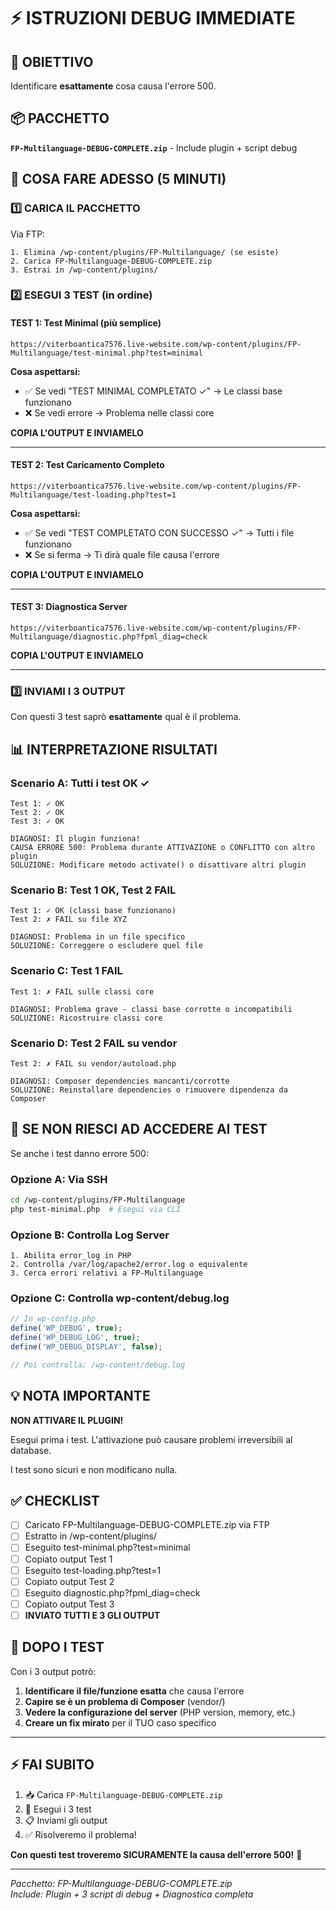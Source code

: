 # ⚡ ISTRUZIONI DEBUG IMMEDIATE

## 🎯 OBIETTIVO

Identificare **esattamente** cosa causa l'errore 500.

## 📦 PACCHETTO

**`FP-Multilanguage-DEBUG-COMPLETE.zip`** - Include plugin + script debug

## 🔧 COSA FARE ADESSO (5 MINUTI)

### 1️⃣ CARICA IL PACCHETTO

Via FTP:
```
1. Elimina /wp-content/plugins/FP-Multilanguage/ (se esiste)
2. Carica FP-Multilanguage-DEBUG-COMPLETE.zip
3. Estrai in /wp-content/plugins/
```

### 2️⃣ ESEGUI 3 TEST (in ordine)

#### TEST 1: Test Minimal (più semplice)
```
https://viterboantica7576.live-website.com/wp-content/plugins/FP-Multilanguage/test-minimal.php?test=minimal
```

**Cosa aspettarsi:**
- ✅ Se vedi "TEST MINIMAL COMPLETATO ✓" → Le classi base funzionano
- ❌ Se vedi errore → Problema nelle classi core

**COPIA L'OUTPUT E INVIAMELO**

---

#### TEST 2: Test Caricamento Completo
```
https://viterboantica7576.live-website.com/wp-content/plugins/FP-Multilanguage/test-loading.php?test=1
```

**Cosa aspettarsi:**
- ✅ Se vedi "TEST COMPLETATO CON SUCCESSO ✓" → Tutti i file funzionano
- ❌ Se si ferma → Ti dirà quale file causa l'errore

**COPIA L'OUTPUT E INVIAMELO**

---

#### TEST 3: Diagnostica Server
```
https://viterboantica7576.live-website.com/wp-content/plugins/FP-Multilanguage/diagnostic.php?fpml_diag=check
```

**COPIA L'OUTPUT E INVIAMELO**

---

### 3️⃣ INVIAMI I 3 OUTPUT

Con questi 3 test saprò **esattamente** qual è il problema.

## 📊 INTERPRETAZIONE RISULTATI

### Scenario A: Tutti i test OK ✓
```
Test 1: ✓ OK
Test 2: ✓ OK  
Test 3: ✓ OK

DIAGNOSI: Il plugin funziona!
CAUSA ERRORE 500: Problema durante ATTIVAZIONE o CONFLITTO con altro plugin
SOLUZIONE: Modificare metodo activate() o disattivare altri plugin
```

### Scenario B: Test 1 OK, Test 2 FAIL
```
Test 1: ✓ OK (classi base funzionano)
Test 2: ✗ FAIL su file XYZ

DIAGNOSI: Problema in un file specifico
SOLUZIONE: Correggere o escludere quel file
```

### Scenario C: Test 1 FAIL
```
Test 1: ✗ FAIL sulle classi core

DIAGNOSI: Problema grave - classi base corrotte o incompatibili
SOLUZIONE: Ricostruire classi core
```

### Scenario D: Test 2 FAIL su vendor
```
Test 2: ✗ FAIL su vendor/autoload.php

DIAGNOSI: Composer dependencies mancanti/corrotte
SOLUZIONE: Reinstallare dependencies o rimuovere dipendenza da Composer
```

## 🚨 SE NON RIESCI AD ACCEDERE AI TEST

Se anche i test danno errore 500:

### Opzione A: Via SSH
```bash
cd /wp-content/plugins/FP-Multilanguage
php test-minimal.php  # Esegui via CLI
```

### Opzione B: Controlla Log Server
```
1. Abilita error_log in PHP
2. Controlla /var/log/apache2/error.log o equivalente
3. Cerca errori relativi a FP-Multilanguage
```

### Opzione C: Controlla wp-content/debug.log
```php
// In wp-config.php
define('WP_DEBUG', true);
define('WP_DEBUG_LOG', true);
define('WP_DEBUG_DISPLAY', false);

// Poi controlla: /wp-content/debug.log
```

## 💡 NOTA IMPORTANTE

**NON ATTIVARE IL PLUGIN!**

Esegui prima i test. L'attivazione può causare problemi irreversibili al database.

I test sono sicuri e non modificano nulla.

## ✅ CHECKLIST

- [ ] Caricato FP-Multilanguage-DEBUG-COMPLETE.zip via FTP
- [ ] Estratto in /wp-content/plugins/
- [ ] Eseguito test-minimal.php?test=minimal
- [ ] Copiato output Test 1
- [ ] Eseguito test-loading.php?test=1
- [ ] Copiato output Test 2
- [ ] Eseguito diagnostic.php?fpml_diag=check
- [ ] Copiato output Test 3
- [ ] **INVIATO TUTTI E 3 GLI OUTPUT**

## 🎯 DOPO I TEST

Con i 3 output potrò:

1. **Identificare il file/funzione esatta** che causa l'errore
2. **Capire se è un problema di Composer** (vendor/)
3. **Vedere la configurazione del server** (PHP version, memory, etc.)
4. **Creare un fix mirato** per il TUO caso specifico

---

## ⚡ FAI SUBITO

1. 📥 Carica `FP-Multilanguage-DEBUG-COMPLETE.zip`
2. 🔧 Esegui i 3 test
3. 📋 Inviami gli output
4. ✅ Risolveremo il problema!

**Con questi test troveremo SICURAMENTE la causa dell'errore 500!** 🎯

---

*Pacchetto: FP-Multilanguage-DEBUG-COMPLETE.zip*  
*Include: Plugin + 3 script di debug + Diagnostica completa*

